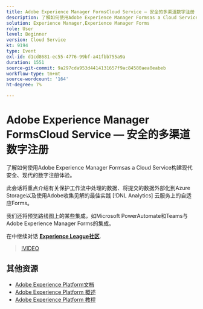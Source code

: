 ```yaml
---
title: Adobe Experience Manager FormsCloud Service — 安全的多渠道数字注册
description: 了解如何使用Adobe Experience Manager Formsas a Cloud Service构建现代安全、现代的数字注册体验。 此会话将重点介绍有关保护工作流中处理的数据、将提交的数据外部化到Azure Storage以及使用Adobe收集见解的最佳实践 [!DNL Analytics] 云服务上的自适应Forms。
solution: Experience Manager,Experience Manager Forms
role: User
level: Beginner
version: Cloud Service
kt: 9194
type: Event
exl-id: d1cd8681-ec55-4776-99bf-a41fbb755a9a
duration: 1551
source-git-commit: 9a297cda953d4414131657f9ac84580aea0eabeb
workflow-type: tm+mt
source-wordcount: '164'
ht-degree: 7%

---
```


# Adobe Experience Manager FormsCloud Service — 安全的多渠道数字注册

了解如何使用Adobe Experience Manager Formsas a Cloud Service构建现代安全、现代的数字注册体验。

此会话将重点介绍有关保护工作流中处理的数据、将提交的数据外部化到Azure Storage以及使用Adobe收集见解的最佳实践 [!DNL Analytics] 云服务上的自适应Forms。

我们还将预览路线图上的某些集成，如Microsoft PowerAutomate和Teams与Adobe Experience Manager Forms的集成。

在中继续对话 **[Experience League社区](https://adobe.ly/3CQjKgg)**.

>[!VIDEO](https://video.tv.adobe.com/v/337887/?quality=12&learn=on&hidetitle=true)

## 其他资源

- [Adobe Experience Platform文档](https://experienceleague.adobe.com/docs/experience-platform.html)
- [Adobe Experience Platform 概述](https://experienceleague.adobe.com/docs/experience-platform/landing/home.html?lang=zh-Hans)
- [Adobe Experience Platform 教程](https://experienceleague.adobe.com/docs/platform-learn/tutorials/overview.html?lang=en)
